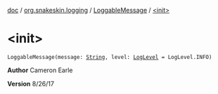 [doc](../../index.md) / [org.snakeskin.logging](../index.md) / [LoggableMessage](index.md) / [&lt;init&gt;](./-init-.md)

# &lt;init&gt;

`LoggableMessage(message: `[`String`](https://kotlinlang.org/api/latest/jvm/stdlib/kotlin/-string/index.html)`, level: `[`LogLevel`](../-log-level/index.md)` = LogLevel.INFO)`

**Author**
Cameron Earle

**Version**
8/26/17

